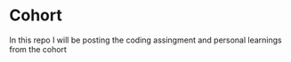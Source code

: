 # Cohort
In this repo I will be posting the coding assingment and personal learnings from the cohort
